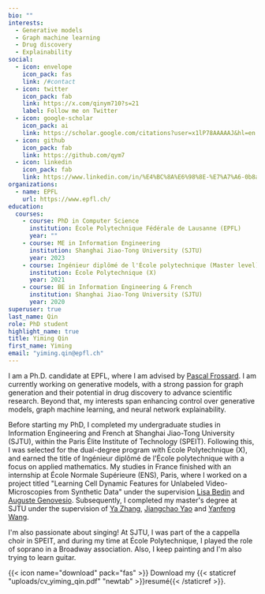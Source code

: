 ```yaml
---
bio: ""
interests:
  - Generative models
  - Graph machine learning
  - Drug discovery
  - Explainability
social:
  - icon: envelope
    icon_pack: fas
    link: /#contact
  - icon: twitter
    icon_pack: fab
    link: https://x.com/qinym710?s=21
    label: Follow me on Twitter
  - icon: google-scholar
    icon_pack: ai
    link: https://scholar.google.com/citations?user=x1lP78AAAAAJ&hl=en
  - icon: github
    icon_pack: fab
    link: https://github.com/qym7
  - icon: linkedin
    icon_pack: fab
    link: https://www.linkedin.com/in/%E4%BC%8A%E6%98%8E-%E7%A7%A6-0b8a7a199/?locale=en_US
organizations:
  - name: EPFL
    url: https://www.epfl.ch/
education:
  courses:
    - course: PhD in Computer Science
      institution: École Polytechnique Fédérale de Lausanne (EPFL)
      year: ""
    - course: ME in Information Engineering
      institution: Shanghai Jiao-Tong University (SJTU)
      year: 2023
    - course: Ingénieur diplômé de l'École polytechnique (Master level)
      institution: École Polytechnique (X)
      year: 2021
    - course: BE in Information Engineering & French
      institution: Shanghai Jiao-Tong University (SJTU)
      year: 2020
superuser: true
last_name: Qin
role: PhD student
highlight_name: true
title: Yiming Qin
first_name: Yiming
email: "yiming.qin@epfl.ch"
---
```

I am a Ph.D. candidate at EPFL, where I am advised by [Pascal Frossard](https://www.epfl.ch/labs/lts4/people/people-current/frossard/).
I am currently working on generative models, with a strong passion for graph generation and their potential in drug discovery to advance scientific research.
Beyond that, my interests span enhancing control over generative models, graph machine learning, and neural network explainability.

Before starting my PhD, I completed my undergraduate studies in Information Engineering and French at Shanghai Jiao-Tong University (SJTU), within the Paris Élite Institute of Technology (SPEIT). Following this, I was selected for the dual-degree program with École Polytechnique (X), and earned the title of Ingénieur diplômé de l'École polytechnique with a focus on applied mathematics. My studies in France finished with an internship at École Normale Supérieure (ENS), Paris, where I worked on a project titled "Learning Cell Dynamic Features for Unlabeled Video-Microscopies from Synthetic Data" under the supervision [Lisa Bedin](https://openreview.net/profile?id=~Lisa_Bedin2) and [Auguste Genovesio](https://scholar.google.fr/citations?user=hE2StEAAAAAJ&hl=en). Subsequently, I completed my master's degree at SJTU under the supervision of [Ya Zhang](https://scholar.google.com/citations?user=pbjw9sMAAAAJ&hl=en), [Jiangchao Yao](https://scholar.google.com/citations?user=w8oDh9QAAAAJ&hl=en) and [Yanfeng Wang](https://scholar.google.com/citations?user=x_sgJskAAAAJ&hl=en).

I'm also passionate about singing! At SJTU, I was part of the a cappella choir in SPEIT, and during my time at École Polytechnique, I played the role of soprano in a Broadway association. Also, I keep painting and I'm also trying to learn guitar.

{{< icon name="download" pack="fas" >}} Download my {{< staticref "uploads/cv_yiming_qin.pdf" "newtab" >}}resumé{{< /staticref >}}.
